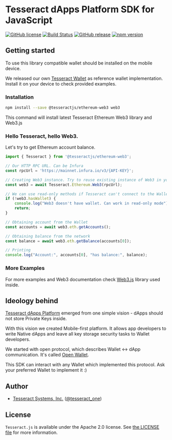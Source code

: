 # Tesseract dApps Platform SDK for JavaScript
[![GitHub license](https://img.shields.io/badge/license-Apache%202.0-lightgrey.svg)](https://raw.githubusercontent.com/tesseract-one/Tesseract.js/master/LICENSE)
[![Build Status](https://travis-ci.com/tesseract-one/Tesseract.js.svg?branch=master)](https://travis-ci.com/tesseract-one/Tesseract.js)
[![GitHub release](https://img.shields.io/github/release/tesseract-one/Tesseract.js.svg)](https://github.com/tesseract-one/Tesseract.js/releases)
[![npm version](https://img.shields.io/npm/v/@tesseractjs/core.svg)](https://www.npmjs.com/package/@tesseractjs/core)

## Getting started

To use this library compatible wallet should be installed on the mobile device.

We released our own [Tesseract Wallet](https://itunes.apple.com/us/app/tesseract-wallet/id1459505103) as reference wallet implementation.
Install it on your device to check provided examples.

### Installation

```sh
npm install --save @tesseractjs/ethereum-web3 web3
```

This command will install latest Tesseract Ethereum Web3 library and Web3.js

### Hello Tesseract, hello Web3.

Let's try to get Ethereum account balance.

```js
import { Tesseract } from '@tesseractjs/ethereum-web3';

// Our HTTP RPC URL. Can be Infura
const rpcUrl = 'https://mainnet.infura.io/v3/{API-KEY}';

// Creating Web3 instance. Try to reuse existing instance of Web3 in your app.
const web3 = await Tesseract.Ethereum.Web3(rpcUrl);

// We can use read-only methods if Tesseract can't connect to the Wallet.
if (!web3.hasWallet) {
    console.log("Web3 doesn't have wallet. Can work in read-only mode");
    return;
}

// Obtaining account from the Wallet
const accounts = await web3.eth.getAccounts();

// Obtaining balance from the network
const balance = await web3.eth.getBalance(accounts[0]);

// Printing
console.log("Account:", accounts[0], "has balance:", balance);
```

### More Examples

For more examples and Web3 documentation check [Web3.js](https://github.com/ethereum/web3.js) library used inside.

## Ideology behind

[Tesseract dApps Platform](https://tesseract.one) emerged from one simple vision - dApps should not store Private Keys inside.

With this vision we created Mobile-first platform. It allows app developers to write Native dApps and leave all key storage security tasks to Wallet developers.

We started with open protocol, which describes Wallet <-> dApp communication. It's called [Open Wallet](https://github.com/tesseract-one/OpenWalletProtocol).

This SDK can interact with any Wallet which implemented this protocol. Ask your preferred Wallet to implement it :)

## Author

 - [Tesseract Systems, Inc.](mailto:info@tesseract.one)
   ([@tesseract_one](https://twitter.com/tesseract_one))

## License

`Tesseract.js` is available under the Apache 2.0 license. See [the LICENSE file](https://raw.githubusercontent.com/tesseract-one/Tesseract.js/master/LICENSE) for more information.

